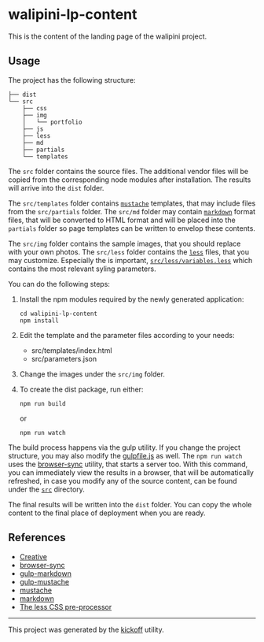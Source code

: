 walipini-lp-content
===================

This is the content of the landing page of the walipini project.

## Usage

The project has the following structure:

    ├── dist
    └── src
        ├── css
        ├── img
        │   └── portfolio
        ├── js
        ├── less
        ├── md
        ├── partials
        └── templates

The `src` folder contains the source files.
The additional vendor files will be copied from the corresponding node modules after installation.
The results will arrive into the `dist` folder.

The `src/templates` folder contains [`mustache`](https://www.npmjs.com/package/mustache) templates,
that may include files from the `src/partials` folder.
The `src/md` folder may contain [`markdown`](https://www.npmjs.com/package/markdown) format files,
that will be converted to HTML format and will be placed into the `partials` folder
so page templates can be written to envelop these contents.

The `src/img` folder contains the sample images, that you should replace with your own photos.
The `src/less` folder contains the [`less`](http://lesscss.org/) files, that you may customize.
Especially the is important, [`src/less/variables.less`](src/less/variables.less) which contains the most relevant syling parameters.

You can do the following steps:

1. Install the npm modules required by the newly generated application:

       cd walipini-lp-content
       npm install

2. Edit the template and the parameter files according to your needs:

    - src/templates/index.html
    - src/parameters.json

3. Change the images under the `src/img` folder.
4. To create the dist package, run either:

       npm run build

   or

       npm run watch

The build process happens via the gulp utility. If you change the project structure, you may also modify the [gulpfile.js](gulpfile.js) as well.
The `npm run watch` uses the [browser-sync](https://www.browsersync.io/) utility, that starts a server too.
With this command, you can immediately view the results in a browser, that will be automatically refreshed,
in case you modify any of the source content, can be found under the [`src`](src/) directory.

The final results will be written into the `dist` folder.
You can copy the whole content to the final place of deployment when you are ready.

## References
- [Creative](http://startbootstrap.com/template-overviews/creative/)
- [browser-sync](https://www.browsersync.io/)
- [gulp-markdown](https://github.com/sindresorhus/gulp-markdown)
- [gulp-mustache](https://github.com/sindresorhus/gulp-markdown)
- [mustache](https://www.npmjs.com/package/mustache)
- [markdown](https://www.npmjs.com/package/markdown)
- [The less CSS pre-processor](http://lesscss.org/)

---

This project was generated by the
[kickoff](https://github.com/tombenke/kickoff) utility.
